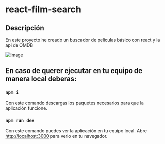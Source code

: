 # react-film-search

## Descripción 
En este proyecto he creado un buscador de peliculas básico con react y la api de OMDB

![image](https://user-images.githubusercontent.com/91902123/235868724-16fca1df-1cbc-4115-a75a-bc524d5afd1f.png)

## En caso de querer ejecutar en tu equipo de manera local deberas: 
### `npm i`
Con este comando descargas los paquetes necesarios para que la aplicación funcione.

### `npm run dev`
Con este comando puedes ver la aplicación en tu equipo local.
Abre [http://localhost:3000](http://localhost:3000) para verlo en tu navegador.
